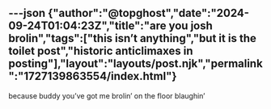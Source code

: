 ---json
{"author":"@topghost","date":"2024-09-24T01:04:23Z","title":"are you josh brolin","tags":["this isn&#x2019;t anything","but it is the toilet post","historic anticlimaxes in posting"],"layout":"layouts/post.njk","permalink":"1727139863554/index.html"}
---

because buddy you&#x2019;ve got me brolin&#x2019; on the floor blaughin&#x2019;
